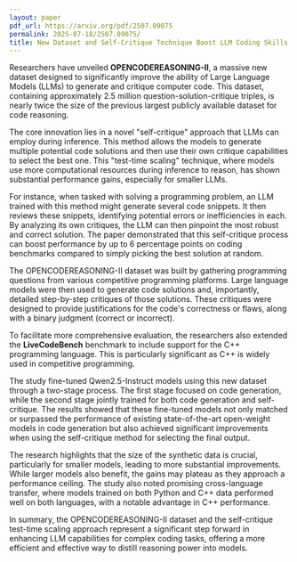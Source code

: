 ```yaml
---
layout: paper
pdf_url: https://arxiv.org/pdf/2507.09075
permalink: 2025-07-18/2507.09075/
title: New Dataset and Self-Critique Technique Boost LLM Coding Skills
---
```




Researchers have unveiled **OPENCODEREASONING-II**, a massive new dataset designed to significantly improve the ability of Large Language Models (LLMs) to generate and critique computer code. This dataset, containing approximately 2.5 million question-solution-critique triples, is nearly twice the size of the previous largest publicly available dataset for code reasoning.

The core innovation lies in a novel "self-critique" approach that LLMs can employ during inference. This method allows the models to generate multiple potential code solutions and then use their own critique capabilities to select the best one. This "test-time scaling" technique, where models use more computational resources during inference to reason, has shown substantial performance gains, especially for smaller LLMs.

For instance, when tasked with solving a programming problem, an LLM trained with this method might generate several code snippets. It then reviews these snippets, identifying potential errors or inefficiencies in each. By analyzing its own critiques, the LLM can then pinpoint the most robust and correct solution. The paper demonstrated that this self-critique process can boost performance by up to 6 percentage points on coding benchmarks compared to simply picking the best solution at random.

The OPENCODEREASONING-II dataset was built by gathering programming questions from various competitive programming platforms. Large language models were then used to generate code solutions and, importantly, detailed step-by-step critiques of those solutions. These critiques were designed to provide justifications for the code's correctness or flaws, along with a binary judgment (correct or incorrect).

To facilitate more comprehensive evaluation, the researchers also extended the **LiveCodeBench** benchmark to include support for the C++ programming language. This is particularly significant as C++ is widely used in competitive programming.

The study fine-tuned Qwen2.5-Instruct models using this new dataset through a two-stage process. The first stage focused on code generation, while the second stage jointly trained for both code generation and self-critique. The results showed that these fine-tuned models not only matched or surpassed the performance of existing state-of-the-art open-weight models in code generation but also achieved significant improvements when using the self-critique method for selecting the final output.

The research highlights that the size of the synthetic data is crucial, particularly for smaller models, leading to more substantial improvements. While larger models also benefit, the gains may plateau as they approach a performance ceiling. The study also noted promising cross-language transfer, where models trained on both Python and C++ data performed well on both languages, with a notable advantage in C++ performance.

In summary, the OPENCODEREASONING-II dataset and the self-critique test-time scaling approach represent a significant step forward in enhancing LLM capabilities for complex coding tasks, offering a more efficient and effective way to distill reasoning power into models.